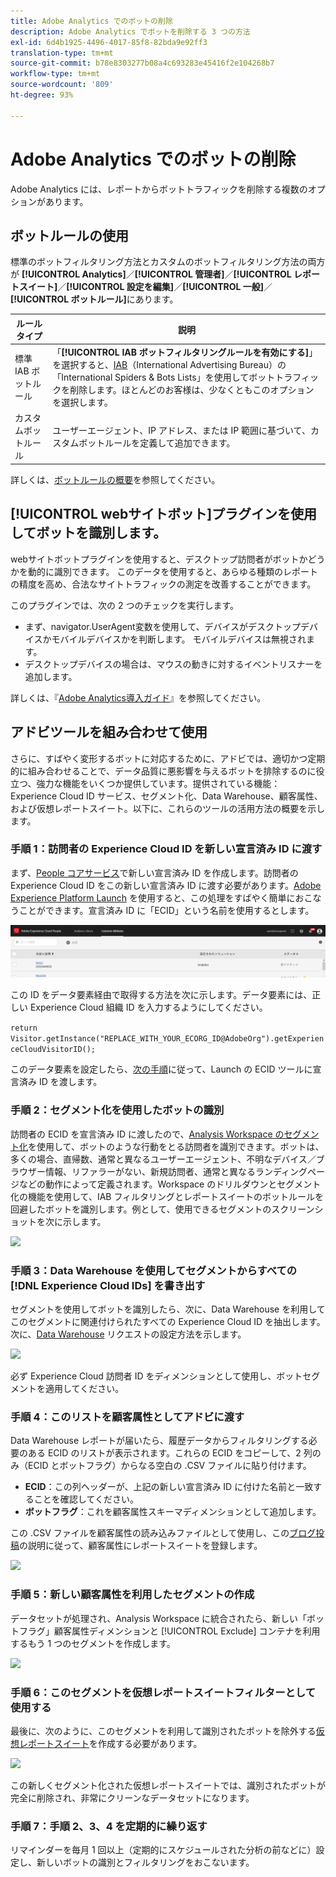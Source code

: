 ```yaml
---
title: Adobe Analytics でのボットの削除
description: Adobe Analytics でボットを削除する 3 つの方法
exl-id: 6d4b1925-4496-4017-85f8-82bda9e92ff3
translation-type: tm+mt
source-git-commit: b78e8303277b08a4c693283e45416f2e104268b7
workflow-type: tm+mt
source-wordcount: '809'
ht-degree: 93%

---
```


# Adobe Analytics でのボットの削除

Adobe Analytics には、レポートからボットトラフィックを削除する複数のオプションがあります。

## ボットルールの使用

標準のボットフィルタリング方法とカスタムのボットフィルタリング方法の両方が **[!UICONTROL Analytics]**／**[!UICONTROL 管理者]**／**[!UICONTROL レポートスイート]**／**[!UICONTROL 設定を編集]**／**[!UICONTROL 一般]**／**[!UICONTROL ボットルール]**&#x200B;にあります。

| ルールタイプ | 説明 |
|--- |--- |
| 標準 IAB ボットルール | 「**[!UICONTROL IAB ボットフィルタリングルールを有効にする]**」を選択すると、[IAB](https://www.iab.com/)（International Advertising Bureau）の「International Spiders &amp; Bots Lists」を使用してボットトラフィックを削除します。ほとんどのお客様は、少なくともこのオプションを選択します。 |
| カスタムボットルール | ユーザーエージェント、IP アドレス、または IP 範囲に基づいて、カスタムボットルールを定義して追加できます。 |

詳しくは、[ボットルールの概要](/help/admin/admin/bot-removal/bot-rules.md)を参照してください。

## [!UICONTROL webサイトボット]プラグインを使用してボットを識別します。

webサイトボットプラグインを使用すると、デスクトップ訪問者がボットかどうかを動的に識別できます。 このデータを使用すると、あらゆる種類のレポートの精度を高め、合法なサイトトラフィックの測定を改善することができます。

このプラグインでは、次の 2 つのチェックを実行します。

* まず、navigator.UserAgent変数を使用して、デバイスがデスクトップデバイスかモバイルデバイスかを判断します。 モバイルデバイスは無視されます。
* デスクトップデバイスの場合は、マウスの動きに対するイベントリスナーを追加します。

詳しくは、『[Adobe Analytics導入ガイド](https://experienceleague.adobe.com/docs/analytics/implementation/vars/plugins/websitebot.html)』を参照してください。

## アドビツールを組み合わせて使用

さらに、すばやく変形するボットに対応するために、アドビでは、適切かつ定期的に組み合わせることで、データ品質に悪影響を与えるボットを排除するのに役立つ、強力な機能をいくつか提供しています。提供されている機能：Experience Cloud ID サービス、セグメント化、Data Warehouse、顧客属性、および仮想レポートスイート。以下に、これらのツールの活用方法の概要を示します。

### 手順 1：訪問者の Experience Cloud ID を新しい宣言済み ID に渡す

まず、[People コアサービス](https://docs.adobe.com/content/help/ja-JP/core-services/interface/audiences/audience-library.html)で新しい宣言済み ID を作成します。訪問者の Experience Cloud ID をこの新しい宣言済み ID に渡す必要があります。[Adobe Experience Platform Launch](https://docs.adobe.com/content/help/en/launch/using/implement/solutions/idservice-save.html) を使用すると、この処理をすばやく簡単におこなうことができます。宣言済み ID に「ECID」という名前を使用するとします。

![](assets/bot-cust-attr-setup.png)

この ID をデータ要素経由で取得する方法を次に示します。データ要素には、正しい Experience Cloud 組織 ID を入力するようにしてください。

```return Visitor.getInstance("REPLACE_WITH_YOUR_ECORG_ID@AdobeOrg").getExperienceCloudVisitorID();```

このデータ要素を設定したら、[次の手順](https://docs.adobe.com/content/help/en/launch/using/implement/solutions/idservice-save.html)に従って、Launch の ECID ツールに宣言済み ID を渡します。

### 手順 2：セグメント化を使用したボットの識別

訪問者の ECID を宣言済み ID に渡したので、[Analysis Workspace のセグメント化](https://docs.adobe.com/content/help/ja-JP/analytics/analyze/analysis-workspace/components/t-freeform-project-segment.html)を使用して、ボットのような行動をとる訪問者を識別できます。ボットは、多くの場合、直帰数、通常と異なるユーザーエージェント、不明なデバイス／ブラウザー情報、リファラーがない、新規訪問者、通常と異なるランディングページなどの動作によって定義されます。Workspace のドリルダウンとセグメント化の機能を使用して、IAB フィルタリングとレポートスイートのボットルールを回避したボットを識別します。例として、使用できるセグメントのスクリーンショットを次に示します。

![](assets/bot-filter-seg1.png)

### 手順 3：Data Warehouse を使用してセグメントからすべての [!DNL Experience Cloud IDs] を書き出す

セグメントを使用してボットを識別したら、次に、Data Warehouse を利用してこのセグメントに関連付けられたすべての Experience Cloud ID を抽出します。次に、[Data Warehouse](https://docs.adobe.com/content/help/ja-JP/analytics/export/data-warehouse/data-warehouse.html) リクエストの設定方法を示します。

![](assets/bot-dwh-3.png)

必ず Experience Cloud 訪問者 ID をディメンションとして使用し、ボットセグメントを適用してください。

### 手順 4：このリストを顧客属性としてアドビに渡す

Data Warehouse レポートが届いたら、履歴データからフィルタリングする必要のある ECID のリストが表示されます。これらの ECID をコピーして、2 列のみ（ECID とボットフラグ）からなる空白の .CSV ファイルに貼り付けます。

* **ECID**：この列ヘッダーが、上記の新しい宣言済み ID に付けた名前と一致することを確認してください。
* **ボットフラグ**：これを顧客属性スキーマディメンションとして追加します。

この .CSV ファイルを顧客属性の読み込みファイルとして使用し、この[ブログ投稿](https://theblog.adobe.com/link-digital-behavior-customers)の説明に従って、顧客属性にレポートスイートを登録します。

![](assets/bot-csv-4.png)

### 手順 5：新しい顧客属性を利用したセグメントの作成

データセットが処理され、Analysis Workspace に統合されたら、新しい「ボットフラグ」顧客属性ディメンションと [!UICONTROL Exclude] コンテナを利用するもう 1 つのセグメントを作成します。

![](assets/bot-filter-seg2.png)

### 手順 6：このセグメントを仮想レポートスイートフィルターとして使用する

最後に、次のように、このセグメントを利用して識別されたボットを除外する[仮想レポートスイート](/help/components/vrs/vrs-about.md)を作成する必要があります。

![](assets/bot-vrs.png)

この新しくセグメント化された仮想レポートスイートでは、識別されたボットが完全に削除され、非常にクリーンなデータセットになります。

### 手順 7：手順 2、3、4 を定期的に繰り返す

リマインダーを毎月 1 回以上（定期的にスケジュールされた分析の前などに）設定し、新しいボットの識別とフィルタリングをおこないます。

